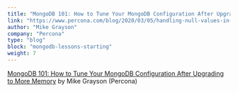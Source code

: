 ```yaml
---
title: "MongoDB 101: How to Tune Your MongoDB Configuration After Upgrading to More Memory"
link: "https://www.percona.com/blog/2020/03/05/handling-null-values-in-postgresql/"
author: "Mike Grayson"
company: "Percona"
type: "blog"
block: "mongodb-lessons-starting"
weight: 7
---
```


[MongoDB 101: How to Tune Your MongoDB Configuration After Upgrading to More Memory](https://www.percona.com/blog/2021/01/08/mongodb-101-how-to-tune-your-mongodb-configuration-after-upgrading-to-more-memory/) by Mike Grayson (Percona)

